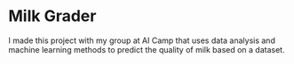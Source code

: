 # Milk Grader
I made this project with my group at AI Camp that uses data analysis and machine learning methods to predict the quality of milk based on a dataset.
